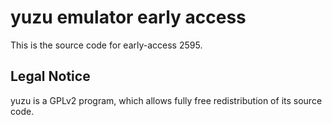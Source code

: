 yuzu emulator early access
=============

This is the source code for early-access 2595.

## Legal Notice

yuzu is a GPLv2 program, which allows fully free redistribution of its source code.